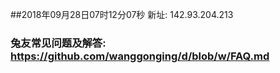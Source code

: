 ##2018年09月28日07时12分07秒 新址: 142.93.204.213
### 兔友常见问题及解答: https://github.com/wanggonging/d/blob/w/FAQ.md
